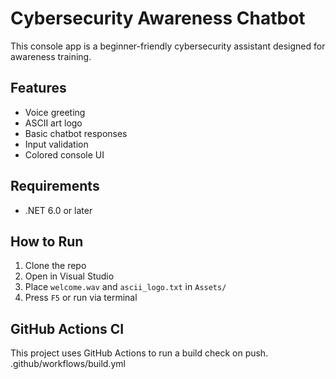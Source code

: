 # Cybersecurity Awareness Chatbot

This console app is a beginner-friendly cybersecurity assistant designed for awareness training.

## Features
- Voice greeting
- ASCII art logo
- Basic chatbot responses
- Input validation
- Colored console UI

## Requirements
- .NET 6.0 or later

## How to Run
1. Clone the repo
2. Open in Visual Studio
3. Place `welcome.wav` and `ascii_logo.txt` in `Assets/`
4. Press `F5` or run via terminal

## GitHub Actions CI
This project uses GitHub Actions to run a build check on push.
.github/workflows/build.yml
